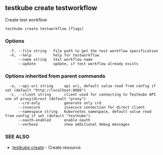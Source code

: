 ## testkube create testworkflow

Create test workflow

```
testkube create testworkflow [flags]
```

### Options

```
  -f, --file string   file path to get the test workflow specification
  -h, --help          help for testworkflow
      --name string   test workflow name
      --update        update, if test workflow already exists
```

### Options inherited from parent commands

```
  -a, --api-uri string     api uri, default value read from config if set (default "http://localhost:8088")
  -c, --client string      client used for connecting to Testkube API one of proxy|direct (default "proxy")
      --crd-only           generate only crd
      --insecure           insecure connection for direct client
      --namespace string   Kubernetes namespace, default value read from config if set (default "testkube")
      --oauth-enabled      enable oauth
      --verbose            show additional debug messages
```

### SEE ALSO

* [testkube create](testkube_create.md)	 - Create resource

